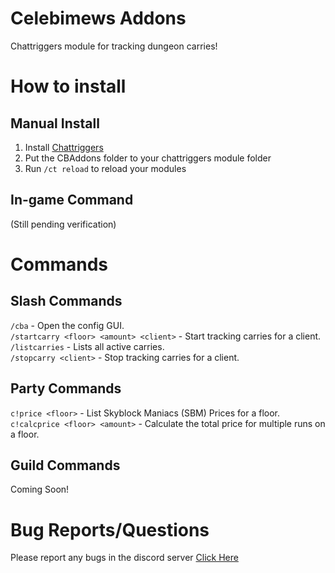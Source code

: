 # Celebimews Addons
Chattriggers module for tracking dungeon carries!
# How to install
## Manual Install
1. Install [Chattriggers](https://chattriggers.com/)
2. Put the CBAddons folder to your chattriggers module folder
3. Run `/ct reload` to reload your modules
## In-game Command
(Still pending verification)
# Commands
## Slash Commands
`/cba` - Open the config GUI.<br>
`/startcarry <floor> <amount> <client>` - Start tracking carries for a client.<br>
`/listcarries` - Lists all active carries.<br>
`/stopcarry <client>` - Stop tracking carries for a client.<br>
## Party Commands
`c!price <floor>` - List Skyblock Maniacs (SBM) Prices for a floor.<br>
`c!calcprice <floor> <amount>` - Calculate the total price for multiple runs on a floor.<br>
## Guild Commands
Coming Soon!
# Bug Reports/Questions
Please report any bugs in the discord server [Click Here](https://discord.gg/FkJA5Hf7we)

